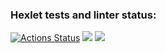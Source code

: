 ### Hexlet tests and linter status:
[![Actions Status](https://github.com/Alexandr-Kuzmin13/java-project-78/workflows/hexlet-check/badge.svg)](https://github.com/Alexandr-Kuzmin13/java-project-78/actions)
<a href="https://codeclimate.com/github/Alexandr-Kuzmin13/java-project-78/maintainability"><img src="https://api.codeclimate.com/v1/badges/5dd6276de5c3947e63b3/maintainability" /></a>
<a href="https://codeclimate.com/github/Alexandr-Kuzmin13/java-project-78/test_coverage"><img src="https://api.codeclimate.com/v1/badges/5dd6276de5c3947e63b3/test_coverage" /></a>
